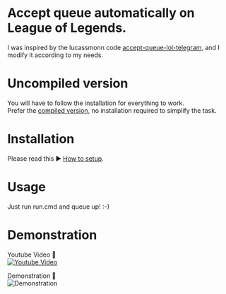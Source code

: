 # Accept queue automatically on League of Legends.
I was inspired by the lucassmonn code
[accept-queue-lol-telegram](https://github.com/lucassmonn/accept-queue-lol-telegram), and I modify it according to my needs.

# Uncompiled version
You will have to follow the installation for everything to work.  
Prefer the [compiled version](https://github.com/reusteur73/LoL-queue-Acceptor-windows), no installation required to simplify the task.

# Installation

Please read this ► [How to setup](https://github.com/reusteur73/LoL-queue-Acceptor-windows#how-to-setup-accept-match-button).

# Usage

Just run run.cmd and queue up! :-)

# Demonstration

Youtube Video 🔻  
[![Youtube Video](https://i.imgur.com/IIypOoA.png)](https://www.youtube.com/watch?v=PhC0DqfPZyw)


Demonstration 🔻  
![Demonstration](2.gif)

